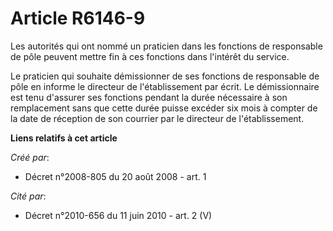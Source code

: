 # Article R6146-9

Les autorités qui ont nommé un praticien dans les fonctions de responsable de pôle peuvent mettre fin à ces fonctions dans
l'intérêt du service. 

Le praticien qui souhaite démissionner de ses fonctions de responsable de pôle en informe le directeur de l'établissement par
écrit. Le démissionnaire est tenu d'assurer ses fonctions pendant la durée nécessaire à son remplacement sans que cette durée
puisse excéder six mois à compter de la date de réception de son courrier par le directeur de l'établissement.

**Liens relatifs à cet article**

_Créé par_:

  - Décret n°2008-805 du 20 août 2008 - art. 1

_Cité par_:

  - Décret n°2010-656 du 11 juin 2010 - art. 2 (V)
